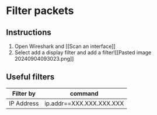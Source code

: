 # Filter packets
## Instructions

1. Open Wireshark and [[Scan an interface]]
2. Select add a display filter and add a filter![[Pasted image 20240904093023.png]]

## Useful filters

| Filter by  | command                  |
| ---------- | ------------------------ |
| IP Address | ip.addr==XXX.XXX.XXX.XXX |

